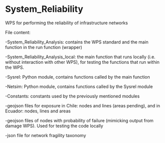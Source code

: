 # System_Reliability
WPS for performing the reliability of infrastructure networks

File content:

-System_Reliability_Analysis: contains the WPS standard and the main function in the run function (wrapper)

-System_Reliability_Analysis_local: the main function that runs locally (i.e. without interaction with other WPS), for testing the functions that run within the WPS.

-Sysrel: Python module, contains functions called by the main function

-Netsim: Python module, contains functions called by the Sysrel module

-Constants: constants used by the previously mentioned modules

-geojson files for exposure in Chile: nodes and lines (areas pending), and in Ecuador: nodes, lines and areas

-geojson files of nodes with probability of failure (mimicking output from damage WPS). Used for testing the code locally

-json file for network fragility taxonomy

